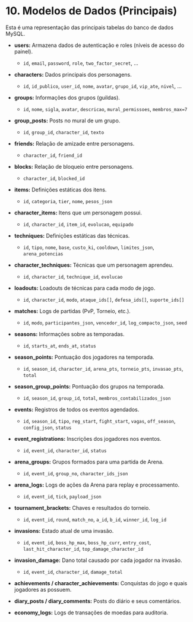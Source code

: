 # 10. Modelos de Dados (Principais)

Esta é uma representação das principais tabelas do banco de dados MySQL.

-   **users:** Armazena dados de autenticação e roles (níveis de acesso do painel).
    -   `id`, `email`, `password`, `role`, `two_factor_secret`, ...

-   **characters:** Dados principais dos personagens.
    -   `id`, `id_publico`, `user_id`, `nome`, `avatar`, `grupo_id`, `vip_ate`,  `nivel`, ...

-   **groups:** Informações dos grupos (guildas).
    -   `id`, `nome`, `sigla`, `avatar`, `descricao`, `mural_permissoes`, `membros_max=7`

-   **group_posts:** Posts no mural de um grupo.
    -   `id`, `group_id`, `character_id`, `texto`

-   **friends:** Relação de amizade entre personagens.
    -   `character_id`, `friend_id`

-   **blocks:** Relação de bloqueio entre personagens.
    -   `character_id`, `blocked_id`

-   **items:** Definições estáticas dos itens.
    -   `id`, `categoria`, `tier`, `nome`, `pesos_json`

-   **character_items:** Itens que um personagem possui.
    -   `id`, `character_id`, `item_id`, `evolucao`, `equipado`

-   **techniques:** Definições estáticas das técnicas.
    -   `id`, `tipo`, `nome`, `base`, `custo_ki`, `cooldown`, `limites_json`, `arena_potencias`

-   **character_techniques:** Técnicas que um personagem aprendeu.
    -   `id`, `character_id`, `technique_id`, `evolucao`

-   **loadouts:** Loadouts de técnicas para cada modo de jogo.
    -   `id`, `character_id`, `modo`, `ataque_ids[]`, `defesa_ids[]`, `suporte_ids[]`

-   **matches:** Logs de partidas (PvP, Torneio, etc.).
    -   `id`, `modo`, `participantes_json`, `vencedor_id`, `log_compacto_json`, `seed`

-   **seasons:** Informações sobre as temporadas.
    -   `id`, `starts_at`, `ends_at`, `status`

-   **season_points:** Pontuação dos jogadores na temporada.
    -   `id`, `season_id`, `character_id`, `arena_pts`, `torneio_pts`, `invasao_pts`, `total`

-   **season_group_points:** Pontuação dos grupos na temporada.
    -   `id`, `season_id`, `group_id`, `total`, `membros_contabilizados_json`

-   **events:** Registros de todos os eventos agendados.
    -   `id`, `season_id`, `tipo`, `reg_start`, `fight_start`, `vagas`, `off_season`, `config_json`, `status`

-   **event_registrations:** Inscrições dos jogadores nos eventos.
    -   `id`, `event_id`, `character_id`, `status`

-   **arena_groups:** Grupos formados para uma partida de Arena.
    -   `id`, `event_id`, `group_no`, `character_ids_json`

-   **arena_logs:** Logs de ações da Arena para replay e processamento.
    -   `id`, `event_id`, `tick`, `payload_json`

-   **tournament_brackets:** Chaves e resultados do torneio.
    -   `id`, `event_id`, `round`, `match_no`, `a_id`, `b_id`, `winner_id`, `log_id`

-   **invasions:** Estado atual de uma invasão.
    -   `id`, `event_id`, `boss_hp_max`, `boss_hp_curr`, `entry_cost`, `last_hit_character_id`, `top_damage_character_id`

-   **invasion_damage:** Dano total causado por cada jogador na invasão.
    -   `id`, `event_id`, `character_id`, `damage_total`

-   **achievements / character_achievements:** Conquistas do jogo e quais jogadores as possuem.

-   **diary_posts / diary_comments:** Posts do diário e seus comentários.

-   **economy_logs:** Logs de transações de moedas para auditoria.

